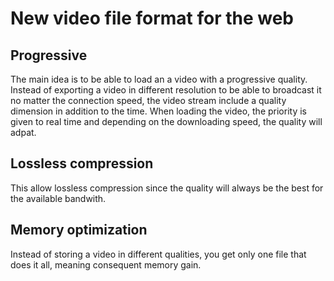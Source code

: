 # New video file format for the web

## Progressive
The main idea is to be able to load an a video with a progressive quality.
Instead of exporting a video in different resolution to be able to broadcast it no matter the connection speed, the video stream include a quality dimension in addition to the time.
When loading the video, the priority is given to real time and depending on the downloading speed, the quality will adpat.

## Lossless compression
This allow lossless compression since the quality will always be the best for the available bandwith.

## Memory optimization
Instead of storing a video in different qualities, you get only one file that does it all, meaning consequent memory gain.

